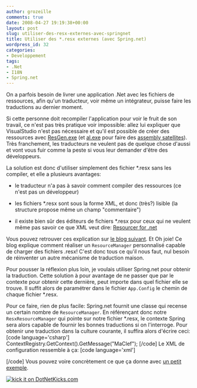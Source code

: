```yaml
---
author: grozeille
comments: true
date: 2008-04-27 19:19:38+00:00
layout: post
slug: utiliser-des-resx-externes-avec-springnet
title: Utiliser des *.resx externes (avec Spring.net)
wordpress_id: 32
categories:
- Developpement
tags:
- .Net
- I18N
- Spring.net
---
```


On a parfois besoin de livrer une application .Net avec les fichiers de ressources, afin qu'un traducteur, voir même un intégrateur, puisse faire les traductions au dernier moment.

Si cette personne doit recompiler l'application pour voir le fruit de son travail, ce n'est pas très pratique voir impossible: allez lui expliquer que VisualStudio n'est pas nécessaire et qu'il est possible de créer des ressources avec [ResGen.exe](http://msdn2.microsoft.com/fr-fr/library/ccec7sz1(VS.80).aspx) (et [al.exe](http://msdn2.microsoft.com/fr-fr/library/c405shex(VS.80).aspx) pour faire des [assembly satellites](http://msdn2.microsoft.com/fr-fr/library/sb6a8618(VS.80).aspx)). Très franchement, les traducteurs ne veulent pas de quelque chose d'aussi et vont vous fuir comme la peste si vous leur demander d'être des développeurs.

<!-- more -->La solution est donc d'utiliser simplement des fichier *.resx sans les compiler, et elle a plusieurs avantages:



	
  * le traducteur n'a pas à savoir comment compiler des ressources (ce n'est pas un développeur)

	
  * les fichiers *.resx sont sous la forme XML, et donc (très?) lisible (la structure propose même un champ "commentaire")

	
  * il existe bien sûr des éditeurs de fichiers *.resx pour ceux qui ne veulent même pas savoir ce que XML veut dire: [Resourcer for .net](http://www.aisto.com/roeder/dotnet/)


Vous pouvez retrouver ces explication sur [le blog suivant](http://blechie.com/WPierce/archive/2007/08/01/Using-Resx-Files-with-a-ResourceManager.aspx). [
](http://blechie.com/WPierce/archive/2007/08/01/Using-Resx-Files-with-a-ResourceManager.aspx)Et Oh joie! Ce blog explique comment réaliser un `ResourceManager` personnalisé capable de charger des fichiers .resx! C'est donc tous ce qu'il nous faut, nul besoin de réinventer un autre mécanisme de traduction maison.

Pour pousser la réflexion plus loin, je voulais utiliser Spring.net pour obtenir la traduction. Cette solution à pour avantage de ne passer que par le contexte pour obtenir cette dernière, peut importe dans quel fichier elle se trouve. Il suffit alors de paramétrer dans le fichier `App.Config` le chemin de chaque fichier *.resx.

Pour ce faire, rien de plus facile: Spring.net fournit une classe qui recense un certain nombre de `ResourceManager`. En référençant donc notre `ResxResourceManager` qui pointe sur notre fichier *.resx, le contexte Spring sera alors capable de fournir les bonnes traductions si on l'interroge. Pour obtenir une traduction dans la culture courante, il suffira alors d'écrire ceci:
[code language='csharp']
ContextRegistry.GetContext().GetMessage("MaClef");
[/code]
Le XML de configuration ressemble à ça:
[code language='xml']

  
    
      
      
        
        
      
    
  

[/code]
Vous pouvez voire concrètement ce que ça donne avec [un petit exemple](http://www.box.net/shared/al00ws8w0s).

[![kick it on DotNetKicks.com](http://www.dotnetkicks.com/Services/Images/KickItImageGenerator.ashx?url=http%3a%2f%2fgrozeille.wordpress.com%2f2008%2f04%2f27%2futiliser-des-resx-externes-avec-springnet%2f&border=6699cc&bgcolor=99cc66&cbgcolor=f3f6ec)](http://www.dotnetkicks.com/kick/?url=http%3a%2f%2fgrozeille.wordpress.com%2f2008%2f04%2f27%2futiliser-des-resx-externes-avec-springnet%2f)
